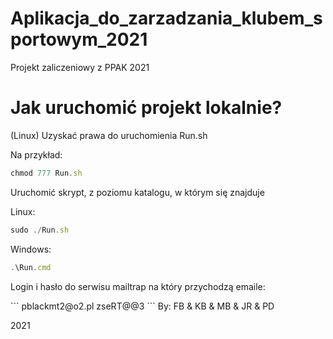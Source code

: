 # Aplikacja_do_zarzadzania_klubem_sportowym_2021
Projekt zaliczeniowy z PPAK 2021

<h1>Jak uruchomić projekt lokalnie?</h1>
<p>(Linux) Uzyskać prawa do uruchomienia Run.sh</p>
<p>Na przykład: </p>

```javascript
chmod 777 Run.sh
```

<p>Uruchomić skrypt, z poziomu katalogu, w którym się znajduje</p>
<p>Linux:</p>

```javascript
sudo ./Run.sh
```

<p>Windows:</p>

```javascript
.\Run.cmd
```
<p> Login i hasło do serwisu mailtrap na który przychodzą emaile: </p>
```
pblackmt2@o2.pl
zseRT@@3
```
By: 
    FB &
    KB &
    MB &
    JR &
    PD

2021
